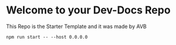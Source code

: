 # Welcome to your Dev-Docs Repo

This Repo is the Starter Template and it was made by AVB

```
npm run start -- --host 0.0.0.0
```


